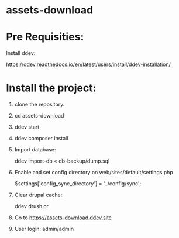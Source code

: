 # assets-download
# Pre Requisities:
Install ddev:

https://ddev.readthedocs.io/en/latest/users/install/ddev-installation/
# Install the project:
1. clone the repository.
2. cd assets-download
3. ddev start
4. ddev composer install
5. Import database:

   ddev import-db < db-backup/dump.sql
7. Enable and set config directory on web/sites/default/settings.php

   $settings['config_sync_directory'] = '../config/sync';
8. Clear drupal cache:

   ddev drush cr
10. Go to https://assets-download.ddev.site
11. User login: admin/admin
